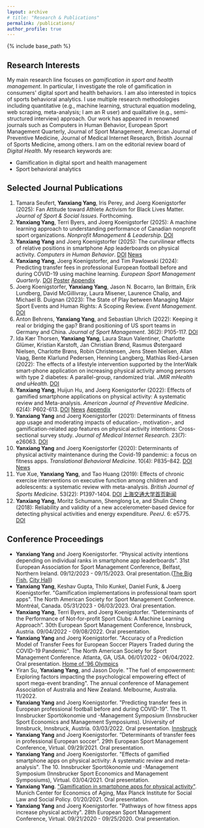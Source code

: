```yaml
---
layout: archive
# title: "Research & Publications"
permalink: /publications/
author_profile: true
---
```


{% include base_path %}

## Research Interests
My main research line focuses on _gamification in sport and health management_. In particular, I investigate the role of gamification in consumers' digital sport and health behaviors. I am also interested in topics of sports behavioral analytics. I use multiple research methodologies including quantitative (e.g., machine learning, structural equation modeling, web scraping, meta-analysis; I am an R user) and qualitative (e.g., semi-structured interview) approach. Our work has appeared in renowned journals such as Computers in Human Behavior, European Sport Management Quarterly, Journal of Sport Management, American Journal of Preventive Medicine, Journal of Medical Internet Research, British Journal of Sports Medicine, among others. I am on the editorial review board of _Digital Health_. My research keywords are:

* Gamification in digital sport and health management
* Sport behavioral analytics


## Selected Journal Publications

1. Tamara Seufert, <b>Yanxiang Yang</b>, Iris Perey, and Joerg Koenigstorfer (2025): Fan Attitude toward Athlete Activism for Black Lives Matter. <i>Journal of Sport & Social Issues</i>. Forthcoming.
2. <b>Yanxiang Yang</b>, Terri Byers, and Joerg Koenigstorfer (2025): A machine learning approach to understanding performance of Canadian nonprofit sport organizations. <i>Nonprofit Management & Leadership</i>. [DOI](https://doi.org/10.1002/nml.21651)
3. <b>Yanxiang Yang</b> and Joerg Koenigstorfer (2025): The curvilinear effects of relative positions in smartphone App leaderboards on physical activity. <i>Computers in Human Behavior</i>. [DOI](https://doi.org/10.1016/j.chb.2024.108532) [News](https://tiyuxi.sjtu.edu.cn/info/1079/28161.htm)
4. <b>Yanxiang Yang</b>, Joerg Koenigstorfer, and Tim Pawlowski (2024): Predicting transfer fees in professional European football before and during COVID-19 using machine learning. <i>European Sport Management Quarterly</i>. [DOI](https://www.tandfonline.com/doi/full/10.1080/16184742.2022.2153898) [Poster](https://yanxiang-yang.github.io/files/poster.pdf) [Appendix](https://yanxiang-yang.github.io/files/esmq.pdf)
5. Joerg Koenigstorfer, <b>Yanxiang Yang</b>, Jason N. Bocarro, Ian Brittain, Erik Lundberg, David McGillivray, Laura Misener, Laurence Chalip, and Michael B. Duignan (2023): The State of Play between Managing Major Sport Events and Human Rights: A Scoping Review. <i>Event Management</i>. [DOI](https://www.ingentaconnect.com/content/cog/em/pre-prints/content-koenigagain)
6. Anton Behrens, <b>Yanxiang Yang</b>, and Sebastian Uhrich (2022): Keeping it real or bridging the gap? Brand positioning of US sport teams in Germany and China. <i>Journal of Sport Management</i>. 36(2): P105-117. [DOI](https://journals.humankinetics.com/view/journals/jsm/36/2/article-p105.xml)
7. Ida Kær Thorsen, <b>Yanxiang Yang</b>, Laura Staun Valentiner, Charlotte Glümer, Kristian Karstoft, Jan Christian Brønd, Rasmus Østergaard Nielsen, Charlotte Brøns, Robin Christensen, Jens Steen Nielsen, Allan Vaag, Bente Klarlund Pedersen, Henning Langberg, Mathias Ried-Larsen (2022): The effects of a lifestyle intervention supported by the InterWalk smart-phone application on increasing physical activity among persons with type 2 diabetes: A parallel-group, randomized trial. <i>JMIR mHealth and uHealth</i>. [DOI](https://mhealth.jmir.org/2022/9/e30602)
8. <b>Yanxiang Yang</b>, Huijun Hu, and Joerg Koenigstorfer (2022): Effects of gamified smartphone applications on physical activity: A systematic review and Meta-analysis. <i>American Journal of Preventive Medicine</i>. 62(4): P602-613. [DOI](https://www.ajpmonline.org/article/S0749-3797(21)00560-2/pdf) [News](https://www.sg.tum.de/en/mgt/news-single-view-en/article/american-journal-of-preventive-medicine-beitrag-zeigt-wann-smartphone-apps-mit-spielerischen-elementen-koerperliche-aktivitaet-foerdern/) [Appendix](https://yanxiang-yang.github.io/files/ajpm.pdf)
9. <b>Yanxiang Yang</b> and Joerg Koenigstorfer (2021): Determinants of fitness app usage and moderating impacts of education-, motivation-, and gamification-related app features on physical activity intentions: Cross-sectional survey study. <i>Journal of Medical Internet Research</i>. 23(7): e26063. [DOI](https://www.jmir.org/2021/7/e26063/)
10. <b>Yanxiang Yang</b> and Joerg Koenigstorfer (2020): Determinants of physical activity maintenance during the Covid-19 pandemic: a focus on fitness apps. <i>Translational Behavioral Medicine</i>. 10(4): P835–842. [DOI](https://academic.oup.com/tbm/article/10/4/835/5905241?login=true) [News](https://www.sg.tum.de/en/mgt/news-single-view-en/article/us-buerger-reduzierten-ihre-koerperliche-aktivitaet-waehrend-covid-19-um-18-koennen-fitness-apps-menschen-helfen-waehrend-der-covid-19-pandemie-koerperlich-aktiv-zu-bleiben-einblicke-gibt-der-artikel-in-der-fachzeitschrift-translational-behavioral-medicine0/)
11. Yue Xue, <b>Yanxiang Yang</b>, and Tao Huang (2019): Effects of chronic exercise interventions on executive function among children and adolescents: a systematic review with meta-analysis. <i>British Journal of Sports Medicine</i>. 53(22): P1397-1404. [DOI](https://bjsm.bmj.com/content/53/22/1397.abstract) [上海交通大学首页新闻](https://news.sjtu.edu.cn/jdzh/20190314/97425.html)
12. <b>Yanxiang Yang</b>, Moritz Schumann, Shenglong Le, and Shulin Cheng (2018): Reliability and validity of a new accelerometer-based device for detecting physical activities and energy expenditure. <i>PeerJ</i>. 6: e5775. [DOI](https://peerj.com/articles/5775/)


## Conference Proceedings

* <b>Yanxiang Yang</b> and Joerg Koenigstorfer. “Physical activity intentions depending on individual ranks in smartphone app leaderboards”. 31st European Association for Sport Management Conference, Belfast, Northern Ireland. 09/12/2023 - 09/15/2023. Oral presentation.([The Big Fish](https://yanxiang-yang.github.io/images/belfast1.jpg), [City Hall](https://yanxiang-yang.github.io/images/belfast2.jpg))
* <b>Yanxiang Yang</b>, Keshav Gupta, Thilo Kunkel, Daniel Funk, & Joerg Koenigstorfer. "Gamification implementations in professional team sport apps". The North American Society for Sport Management Conference. Montréal, Canada. 05/31/2023 - 06/03/2023. Oral presentation.
* <b>Yanxiang Yang</b>, Terri Byers, and Joerg Koenigstorfer. “Determinants of the Performance of Not-for-profit Sport Clubs: A Machine Learning Approach”. 30th European Sport Management Conference, Innsbruck, Austria. 09/04/2022 - 09/08/2022. Oral presentation.
* <b>Yanxiang Yang</b> and Joerg Koenigstorfer. "Accuracy of a Prediction Model of Transfer Fees for European Soccer Players Traded during the COVID-19 Pandemic". The North American Society for Sport Management Conference. Atlanta, GA, USA. 06/01/2022 - 06/04/2022. Oral presentation. [Home of '96 Olympics](https://yanxiang-yang.github.io/images/atlanta1.jpg)
* Yiran Su, <b>Yanxiang Yang</b>, and Jason Doyle. "The fuel of empowerment: Exploring factors impacting the psychological empowering effect of sport mega-event branding". The annual conference of Management Association of Australia and New Zealand. Melbourne, Australia. 11/2022.
* <b>Yanxiang Yang</b> and Joerg Koenigstorfer. "Predicting transfer fees in European professional football before and during COVID-19". The 11. Innsbrucker Sportökonomie und -Management Symposium (Innsbrucker Sport Economics and Management Symposiums). University of Innsbruck, Innsbruck, Austria. 03/03/2022. Oral presentation. [Innsbruck](https://yanxiang-yang.github.io/images/inns1.jpg)
* <b>Yanxiang Yang</b> and Joerg Koenigstorfer. “Determinants of transfer fees in professional European soccer”. 29th European Sport Management Conference, Virtual. 09/29/2021. Oral presentation.
* <b>Yanxiang Yang</b> and Joerg Koenigstorfer. "Effects of gamified smartphone apps on physical activity: A systematic review and meta-analysis". The 10. Innsbrucker Sportökonomie und -Management Symposium (Innsbrucker Sport Economics and Management Symposiums), Virtual. 03/04/2021. Oral presentation.
* <b>Yanxiang Yang</b>. ["Gamification in smartphone apps for physical activity"](https://www.mpisoc.mpg.de/fileadmin/user_upload/measeminar_WS20_21.pdf). Munich Center for Economics of Aging, Max Planck Institute for Social Law and Social Policy. 01/20/2021. Oral presentation.
* <b>Yanxiang Yang</b> and Joerg Koenigstorfer. "Pathways of how fitness apps increase physical activity". 28th European Sport Management Conference, Virtual. 09/21/2020 - 09/25/2020. Oral presentation.
